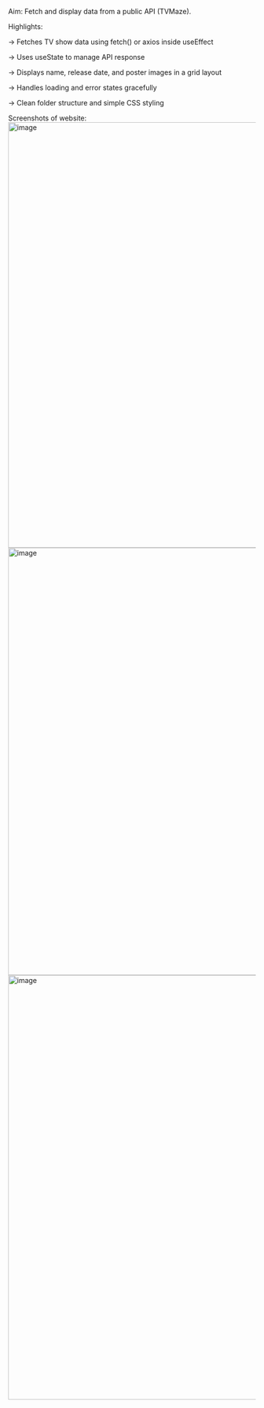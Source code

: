 Aim: Fetch and display data from a public API (TVMaze).

Highlights:

-> Fetches TV show data using fetch() or axios inside useEffect

-> Uses useState to manage API response

-> Displays name, release date, and poster images in a grid layout

-> Handles loading and error states gracefully

-> Clean folder structure and simple CSS styling

Screenshots of website:
<img width="1919" height="865" alt="image" src="https://github.com/user-attachments/assets/70c07952-1ca7-484c-8bf9-a52c2091cce4" />
<img width="1893" height="869" alt="image" src="https://github.com/user-attachments/assets/826a74f8-8909-4ee0-bf58-11b39b9a8871" />
<img width="1918" height="863" alt="image" src="https://github.com/user-attachments/assets/69f37d4b-f27a-4691-b21f-10b417e979a5" />

